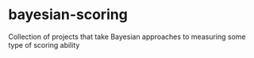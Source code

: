 # bayesian-scoring
Collection of projects that take Bayesian approaches to measuring some type of scoring ability
